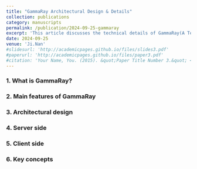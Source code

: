 ```yaml
---
title: "GammaRay Architectural Design & Details"
collection: publications
category: manuscripts
permalink: /publication/2024-09-25-gammaray
excerpt: 'This article discusses the technical details of GammaRay(A TeamViewer/Nvidia Gamestream like software), including architectural design, problem resolution, features, and more.'
date: 2024-09-25
venue: 'Ji.Nan'
#slidesurl: 'http://academicpages.github.io/files/slides3.pdf'
#paperurl: 'http://academicpages.github.io/files/paper3.pdf'
#citation: 'Your Name, You. (2015). &quot;Paper Title Number 3.&quot; <i>Journal 1</i>. 1(3).'
---
```

### 1. What is GammaRay?

### 2. Main features of GammaRay

### 3. Architectural design

### 4. Server side

### 5. Client side

### 6. Key concepts